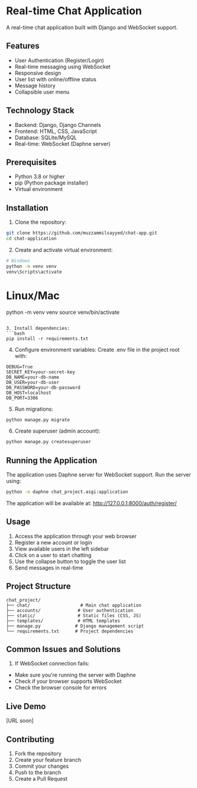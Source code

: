 # Real-time Chat Application

A real-time chat application built with Django and WebSocket support.

## Features

- User Authentication (Register/Login)
- Real-time messaging using WebSocket
- Responsive design
- User list with online/offline status
- Message history
- Collapsible user menu

## Technology Stack

- Backend: Django, Django Channels
- Frontend: HTML, CSS, JavaScript
- Database: SQLite/MySQL
- Real-time: WebSocket (Daphne server)

## Prerequisites

- Python 3.8 or higher
- pip (Python package installer)
- Virtual environment

## Installation

1. Clone the repository:
```bash
git clone https://github.com/muzzammilsayyed/chat-app.git
cd chat-application
```


2. Create and activate virtual environment:
```bash
# Windows
python -m venv venv
venv\Scripts\activate
```

# Linux/Mac
python -m venv venv
source venv/bin/activate
```

3. Install dependencies:
```bash
pip install -r requirements.txt
```

4. Configure environment variables:
Create .env file in the project root with:
```
DEBUG=True
SECRET_KEY=your-secret-key
DB_NAME=your-db-name
DB_USER=your-db-user
DB_PASSWORD=your-db-password
DB_HOST=localhost
DB_PORT=3306
```

5. Run migrations:
```bash
python manage.py migrate
```

6. Create superuser (admin account):
```bash
python manage.py createsuperuser
```

## Running the Application

The application uses Daphne server for WebSocket support. Run the server using:

```bash
python -m daphne chat_project.asgi:application
```

The application will be available at: http://127.0.0.1:8000/auth/register/


## Usage

1. Access the application through your web browser
2. Register a new account or login
3. View available users in the left sidebar
4. Click on a user to start chatting
5. Use the collapse button to toggle the user list
6. Send messages in real-time

## Project Structure

```
chat_project/
├── chat/                   # Main chat application
├── accounts/              # User authentication
├── static/                # Static files (CSS, JS)
├── templates/             # HTML templates
├── manage.py             # Django management script
└── requirements.txt      # Project dependencies
```

## Common Issues and Solutions

1. If WebSocket connection fails:
- Make sure you're running the server with Daphne
- Check if your browser supports WebSocket
- Check the browser console for errors

## Live Demo
[URL soon]

## Contributing

1. Fork the repository
2. Create your feature branch
3. Commit your changes
4. Push to the branch
5. Create a Pull Request
```
